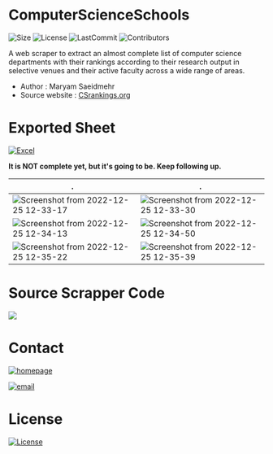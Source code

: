 # ComputerScienceSchools 
![Size](https://img.shields.io/github/repo-size/BitterOcean/ComputerScienceSchools?style=for-the-badge)
![License](https://img.shields.io/github/license/BitterOcean/ComputerScienceSchools?style=for-the-badge)
![LastCommit](https://img.shields.io/github/last-commit/BitterOcean/ComputerScienceSchools?style=for-the-badge)
![Contributors](https://img.shields.io/github/contributors-anon/BitterOcean/ComputerScienceSchools?style=for-the-badge)

A web scraper to extract an almost complete list of computer science departments with their rankings according to their research output in selective venues and their active faculty across a wide range of areas. 

- Author : Maryam Saeidmehr 
- Source website : [CSrankings.org](http://csrankings.org/)

# Exported Sheet
<a href="https://docs.google.com/spreadsheets/d/1gAwb3H2SFBWqUI_pnCYlUhXD9uB4uicE4ghpIc75bQg/edit?usp=sharing">![Excel](https://img.shields.io/badge/Excel-Google--Sheet-green?style=for-the-badge&logo=googlesheets)</a>

**It is NOT complete yet, but it's going to be. Keep following up.**

|.|.|
|--|--|
| ![Screenshot from 2022-12-25 12-33-17](https://user-images.githubusercontent.com/60509979/209462489-88fa04f1-c667-46a4-8b0f-97884fa8177b.png) | ![Screenshot from 2022-12-25 12-33-30](https://user-images.githubusercontent.com/60509979/209462518-02473e94-0074-40ab-823e-fefe4419b1e3.png) |
| ![Screenshot from 2022-12-25 12-34-13](https://user-images.githubusercontent.com/60509979/209462531-c912e127-027d-4f2c-b231-06f2230d27dc.png) | ![Screenshot from 2022-12-25 12-34-50](https://user-images.githubusercontent.com/60509979/209462541-d86eac34-9ec5-4e6e-bc3d-23df4c86d5fb.png) |
| ![Screenshot from 2022-12-25 12-35-22](https://user-images.githubusercontent.com/60509979/209462550-a1bc1dca-6b09-4b78-a8c3-45b3bf275a10.png) | ![Screenshot from 2022-12-25 12-35-39](https://user-images.githubusercontent.com/60509979/209463604-b57eb7f0-7b7f-4372-a7f3-77100c7678cc.png) |

# Source Scrapper Code
<a href="https://colab.research.google.com/drive/1ijZ3dPBr9fvWJaKb1Lm45S_6iE4-E-FO?usp=sharing" target="_blank"> <img src="https://img.shields.io/badge/Google%20Colab-Source%20Code-%23F9AB00?style=for-the-badge&logo=googlecolab" /> </a>

# Contact
<a href="https://maryamsaeedmehr.github.io">![homepage](https://img.shields.io/badge/Homepage-maryamsaeedmehr.github.io-blue?style=for-the-badge&logo=google)</a>

<a href="mailto:maryamsaeedmehr@gmail.com">![email](https://img.shields.io/badge/Email-maryamsaeedmehr%40gmail.com-critical?style=for-the-badge&logo=gmail)</a>

# License
<a href="https://github.com/BitterOcean/ComputerScienceSchools/blob/main/LICENSE">![License](https://img.shields.io/github/license/BitterOcean/ComputerScienceSchools?style=for-the-badge)</a>
